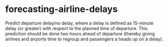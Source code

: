 # forecasting-airline-delays
Predict departure delay/no delay, where a delay is defined as 15-minute delay (or greater) with respect to the planned time of departure. This prediction should be done two hours ahead of departure (thereby giving airlines and airports time to regroup and passengers a heads up on a delay). 
